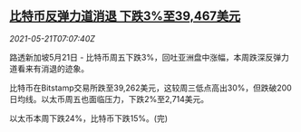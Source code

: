 <!--1621582262000-->
[比特币反弹力道消退 下跌3%至39,467美元](https://cn.reuters.com/article/bitcoin-retreat-0521-fri-idCNKCS2D20MA)
------

<div><i>2021-05-21T07:07:40Z</i></div><p>路透新加坡5月21日 - 比特币周五下跌3%，回吐亚洲盘中涨幅，本周跌深反弹力道看来有消退的迹象。</p><p>比特币在Bitstamp交易所跌至39,262美元，这较周三低点高出30%，但跌破200日均线。以太币周五也面临压力，下跌2%至2,714美元。</p><p>以太币本周下跌24%，比特币下跌15%。(完)</p>
